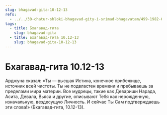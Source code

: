 ```yaml
---
slug: bhagavad-gita-10-12-13
refs:
  - ../../30-chatur-shloki-bhagavad-gity-i-srimad-bhagavatam/499-1982-04-18-a1-obyasnenie-stihov-10-11-i-10-10-chaturshloki-bhagavad-gity.md
tags:
  - title: Бхагавад-гита
    slug: bhagavad-gita
  - title: Бхагавад-гита 10.12-13
    slug: bhagavad-gita-10-12-13
---
```


# Бхагавад-гита 10.12-13

Арджуна сказал: «Ты — высшая Истина, конечное прибежище, источник всей чистоты. Ты не подвластен времени и пребываешь за пределами мира материи. Все мудрецы, такие как Девариши Нарада, Асита, Девала, Вьяса и другие, описывают Тебя как нерожденную, изначальную, вездесущую Личность. И сейчас Ты Сам подтверждаешь эти слова!» (Бхагавад-гита, 10.12-13).

